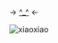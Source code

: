 -> [^_^](https://rentry.co/angelstruck) <-

![xiaoxiao](https://cdn.discordapp.com/attachments/852782813186490408/1110562925309067324/IMG_8136.jpg)